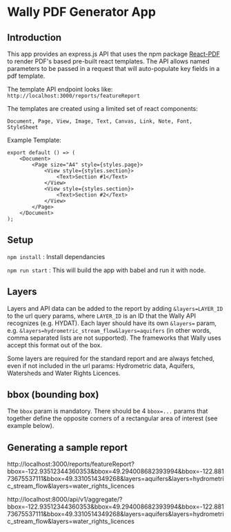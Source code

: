 # Wally PDF Generator App

## Introduction
This app provides an express.js API that uses the npm package [React-PDF](https://react-pdf.org/) to render 
PDF's based pre-built react templates.
The API allows named parameters to be passed in a request that will auto-populate key fields in a pdf template. 

The template API endpoint looks like:
``
http://localhost:3000/reports/featureReport
``

The templates are created using a limited set of react components:

``
Document, Page, View, Image, Text, Canvas, Link, Note, Font, StyleSheet
``

Example Template:
```
export default () => (
    <Document>
        <Page size="A4" style={styles.page}>
            <View style={styles.section}>
                <Text>Section #1</Text>
            </View>
            <View style={styles.section}>
                <Text>Section #2</Text>
            </View>
        </Page>
    </Document>
);
```
## Setup
``
npm install
``
: Install dependancies

``
npm run start
``
: This will build the app with babel and run it with node.

## Layers

Layers and API data can be added to the report by adding `&layers=LAYER_ID` to the url query params, where `LAYER_ID` is an ID that the Wally API recognizes (e.g. HYDAT). Each layer should have its own `&layers=` param, e.g. `&layers=hydrometric_stream_flow&layers=aquifers` (in other words, comma separated lists are not supported). The frameworks that Wally uses accept this format out of the box.

Some layers are required for the standard report and are always fetched, even if not included in the url params: Hydrometric data, Aquifers, Watersheds and Water Rights Licences.

## bbox (bounding box)

The `bbox` param is mandatory.  There should be 4 `bbox=...` params that together define the opposite corners of a rectangular area of interest (see example below).

## Generating a sample report

http://localhost:3000/reports/featureReport?bbox=-122.93512344360353&bbox=49.294008682393994&bbox=-122.88173675537111&bbox=49.3310514349268&layers=aquifers&layers=hydrometric_stream_flow&layers=water_rights_licences

http://localhost:8000/api/v1/aggregate/?bbox=-122.93512344360353&bbox=49.294008682393994&bbox=-122.88173675537111&bbox=49.3310514349268&layers=aquifers&layers=hydrometric_stream_flow&layers=water_rights_licences
